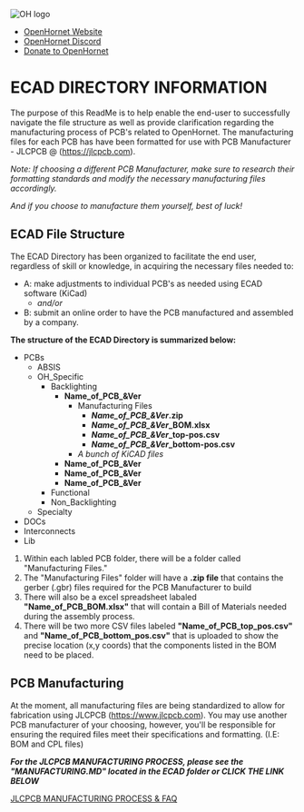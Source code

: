 ![OH logo](https://github.com/jrsteensen/OpenHornet/blob/master/images/Logo/open_hornet_horizontal_final.png)
* [OpenHornet Website](https://www.openhornet.com)
* [OpenHornet Discord](https://discord.gg/G5PA5ju)
* [Donate to OpenHornet](https://www.openhornet.com/campaigns/donate/)


# **ECAD DIRECTORY INFORMATION**

The purpose of this ReadMe is to help enable the end-user to successfully navigate the file structure as well as provide clarification regarding the manufacturing process of PCB's related to OpenHornet.  The manufacturing files for each PCB has have been formatted for use with PCB Manufacturer - JLCPCB @ (https://jlcpcb.com). 

 _Note:  If choosing a different PCB Manufacturer, make sure to research their formatting standards and modify the necessary manufacturing files accordingly._

 _And if you choose to manufacture them yourself, best of luck!_


## **ECAD File Structure**

The ECAD Directory has been organized to facilitate the end user, regardless of skill or knowledge, in acquiring the necessary files needed to: 
* A: make adjustments to individual PCB's as needed using ECAD software (KiCad)
     * _and/or_
* B: submit an online order to have the PCB manufactured and assembled by a company.

**The structure of the ECAD Directory is summarized below:**
*   PCBs
     * ABSIS
     * OH_Specific
        * Backlighting
			* **Name_of_PCB_&Ver**
			   * Manufacturing Files
			      * ***Name_of_PCB_&Ver*.zip**
			      * ***Name_of_PCB_&Ver*_BOM.xlsx**
				  * ***Name_of_PCB_&Ver*_top-pos.csv**
				  * ***Name_of_PCB_&Ver*_bottom-pos.csv**
			   * *A bunch of KiCAD files*
			* **Name_of_PCB_&Ver**
			* **Name_of_PCB_&Ver**
			* **Name_of_PCB_&Ver**
	    * Functional
	    * Non_Backlighting
     * Specialty
*  DOCs
*  Interconnects
*  Lib

1.  Within each labled PCB folder, there will be a folder called "Manufacturing Files." 
2. The "Manufacturing Files" folder will have a **.zip file** that contains the gerber (.gbr) files required for the PCB Manufacturer to build
3. There will also be a excel spreadsheet labaled **"Name_of_PCB_BOM.xlsx"** that will contain a Bill of Materials needed during the assembly process.
4.  There will be two more CSV files labeled **"Name_of_PCB_top_pos.csv"** and **"Name_of_PCB_bottom_pos.csv"** that is uploaded to show the precise location (x,y coords) that the components listed in the BOM need to be placed.


## **PCB Manufacturing**

At the moment, all manufacturing files are being standardized to allow for fabrication using JLCPCB (https://www.jlcpcb.com).  You may use another PCB manufacturer of your choosing, however, you'll be
responsible for ensuring the required files meet their specifications and formatting.  (I.E:  BOM and CPL files)

***For the JLCPCB MANUFACTURING PROCESS, please see the "MANUFACTURING.MD" located in the ECAD folder or CLICK THE LINK BELOW***

  [JLCPCB MANUFACTURING PROCESS & FAQ](MANUFACTURING.md)
